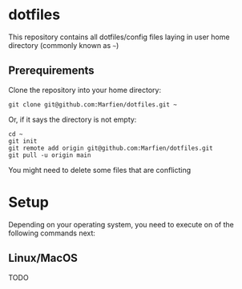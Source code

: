 # dotfiles

This repository contains all dotfiles/config files laying in user home directory
(commonly known as `~`)

## Prerequirements

Clone the repository into your home directory:

```shell
git clone git@github.com:Marfien/dotfiles.git ~
```

Or, if it says the directory is not empty:

```shell
cd ~
git init
git remote add origin git@github.com:Marfien/dotfiles.git
git pull -u origin main
```

You might need to delete some files that are conflicting

# Setup

Depending on your operating system, you need to execute on of the following commands next:

## Linux/MacOS

TODO
